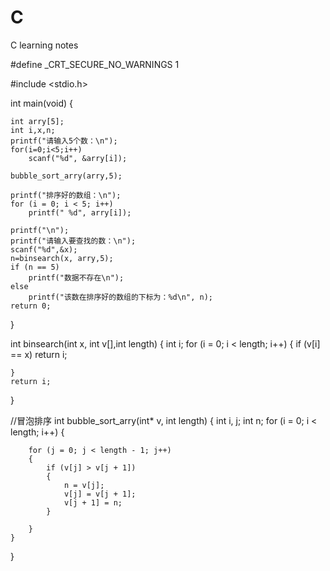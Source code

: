 # C
C learning notes

#define _CRT_SECURE_NO_WARNINGS 1

#include <stdio.h>

int main(void)
{

	int arry[5];
	int i,x,n;
	printf("请输入5个数：\n");
	for(i=0;i<5;i++)
		scanf("%d", &arry[i]);

	bubble_sort_arry(arry,5);

	printf("排序好的数组：\n");
	for (i = 0; i < 5; i++)
		printf(" %d", arry[i]);

	printf("\n");
	printf("请输入要查找的数：\n");
	scanf("%d",&x);
	n=binsearch(x, arry,5);
	if (n == 5)
		printf("数据不存在\n");
	else
		printf("该数在排序好的数组的下标为：%d\n", n);
	return 0;
}

int binsearch(int x, int v[],int length)
{
	int i;
	for (i = 0; i < length; i++)
	{
		if (v[i] == x)
			return i;
		
	}
	return i;
}

//冒泡排序
int bubble_sort_arry(int* v, int length)
{
	int i, j;
	int n;
	for (i = 0; i < length; i++)
	{
		
		for (j = 0; j < length - 1; j++)
		{
			if (v[j] > v[j + 1])
			{
				n = v[j];
				v[j] = v[j + 1];
				v[j + 1] = n;
			}

		}
	}
}
